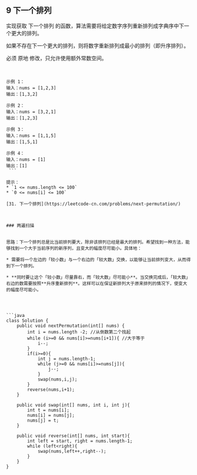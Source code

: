 ## 9 下一个排列

实现获取 下一个排列 的函数，算法需要将给定数字序列重新排列成字典序中下一个更大的排列。

如果不存在下一个更大的排列，则将数字重新排列成最小的排列（即升序排列）。

必须 原地 修改，只允许使用额外常数空间。

 
```
示例 1：
输入：nums = [1,2,3]
输出：[1,3,2]

示例 2：
输入：nums = [3,2,1]
输出：[1,2,3]

示例 3：
输入：nums = [1,1,5]
输出：[1,5,1]

示例 4：
输入：nums = [1]
输出：[1]
 ```

提示：
* `1 <= nums.length <= 100`
* `0 <= nums[i] <= 100`

[31. 下一个排列](https://leetcode-cn.com/problems/next-permutation/)



### 两遍扫描


思路：下一个排列总是比当前排列要大，除非该排列已经是最大的排列。希望找到一种方法，能够找到一个大于当前序列的新序列，且变大的幅度尽可能小。具体地：

* 需要将一个左边的「较小数」与一个右边的「较大数」交换，以能够让当前排列变大，从而得到下一个排列。

* **同时要让这个「较小数」尽量靠右，而「较大数」尽可能小**。当交换完成后，「较大数」右边的数需要按照**升序重新排列**。这样可以在保证新排列大于原来排列的情况下，使变大的幅度尽可能小。




```java
class Solution {
    public void nextPermutation(int[] nums) {
        int i = nums.length -2; //从倒数第二个找起
        while (i>=0 && nums[i]>=nums[i+1]){ //大于等于
            i--;
        }
        if(i>=0){
            int j = nums.length-1;
            while (j>=0 && nums[i]>=nums[j]){
                j--;
            }
            swap(nums,i,j);
        }
        reverse(nums,i+1);
    }

    public void swap(int[] nums, int i, int j){
        int t = nums[i];
        nums[i] = nums[j];
        nums[j] = t;
    }

    public void reverse(int[] nums, int start){
        int left = start, right = nums.length-1;
        while (left<right){
            swap(nums,left++,right--);
        }
    }
}
```






